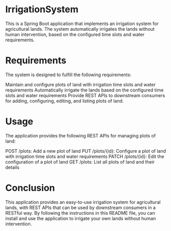 # IrrigationSystem

This is a Spring Boot application that implements an irrigation system for agricultural lands. The system automatically irrigates the lands without human intervention, based on the configured time slots and water requirements.

# Requirements

The system is designed to fulfill the following requirements:

Maintain and configure plots of land with irrigation time slots and water requirements
Automatically irrigate the lands based on the configured time slots and water requirements
Provide REST APIs to downstream consumers for adding, configuring, editing, and listing plots of land.


# Usage

The application provides the following REST APIs for managing plots of land:

POST /plots: Add a new plot of land
PUT /plots/{id}: Configure a plot of land with irrigation time slots and water requirements
PATCH /plots/{id}: Edit the configuration of a plot of land
GET /plots: List all plots of land and their details

# Conclusion

This application provides an easy-to-use irrigation system for agricultural lands, with REST APIs that can be used by downstream consumers in a RESTful way. By following the instructions in this README file, you can install and use the application to irrigate your own lands without human intervention.
